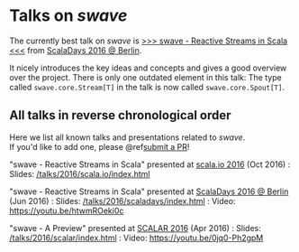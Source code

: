 Talks on *swave*
================

The currently best talk on *swave* is [>>> swave - Reactive Streams in Scala <<<](https://youtu.be/htwmROeki0c)
from [ScalaDays 2016 @ Berlin](http://event.scaladays.org/scaladays-berlin-2016).

It nicely introduces the key ideas and concepts and gives a good overview over the project. There is only one outdated
element in this talk: The type called `swave.core.Stream[T]` in the talk is now called `swave.core.Spout[T]`.  


All talks in reverse chronological order
----------------------------------------

Here we list all known talks and presentations related to *swave*.<br/>
If you'd like to add one, please @ref[submit a PR](../project/contributing.md)!

"swave - Reactive Streams in Scala" presented at [scala.io 2016](http://scala.io) (Oct 2016)
:  Slides: [/talks/2016/scala.io/index.html](../talks/2016/scala.io/index.html)

"swave - Reactive Streams in Scala" presented at [ScalaDays 2016 @ Berlin](http://event.scaladays.org/scaladays-berlin-2016) (Jun 2016)
:  Slides: [/talks/2016/scaladays/index.html](../talks/2016/scaladays/index.html)
:  Video: https://youtu.be/htwmROeki0c

"swave - A Preview" presented at [SCALAR 2016](http://scalar-conf.com/) (Apr 2016)
:  Slides: [/talks/2016/scalar/index.html](../talks/2016/scalar/index.html)
:  Video: https://youtu.be/0jq0-Ph2gpM